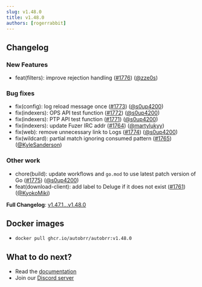 ```yaml
---
slug: v1.48.0
title: v1.48.0
authors: [rogerrabbit]
---
```

## Changelog


### New Features


* feat(filters): improve rejection handling ([\#1776](https://github.com/autobrr/autobrr/pull/1776)) ([@zze0s](https://github.com/zze0s))


### Bug fixes


* fix(config): log reload message once ([\#1773](https://github.com/autobrr/autobrr/pull/1773)) ([@s0up4200](https://github.com/s0up4200))
* fix(indexers): OPS API test function ([\#1772](https://github.com/autobrr/autobrr/pull/1772)) ([@s0up4200](https://github.com/s0up4200))
* fix(indexers): PTP API test function ([\#1771](https://github.com/autobrr/autobrr/pull/1771)) ([@s0up4200](https://github.com/s0up4200))
* fix(indexers): update Fuzer IRC addr ([\#1764](https://github.com/autobrr/autobrr/pull/1764)) ([@martylukyy](https://github.com/martylukyy))
* fix(web): remove unnecessary link to Logs ([\#1774](https://github.com/autobrr/autobrr/pull/1774)) ([@s0up4200](https://github.com/s0up4200))
* fix(wildcard): partial match ignoring consumed pattern ([\#1765](https://github.com/autobrr/autobrr/pull/1765)) ([@KyleSanderson](https://github.com/KyleSanderson))


### Other work


* chore(build): update workflows and `go.mod` to use latest patch version of Go ([\#1775](https://github.com/autobrr/autobrr/pull/1775)) ([@s0up4200](https://github.com/s0up4200))
* feat(download\-client): add label to Deluge if it does not exist ([\#1761](https://github.com/autobrr/autobrr/pull/1761)) ([@KyokoMiki](https://github.com/KyokoMiki))


**Full Changelog**: [v1\.47\.1\...v1\.48\.0](https://github.com/autobrr/autobrr/compare/v1.47.1...v1.48.0)


## Docker images


* `docker pull ghcr.io/autobrr/autobrr:v1.48.0`


## What to do next?


* Read the [documentation](https://autobrr.com)
* Join our [Discord server](https://discord.gg/WQ2eUycxyT)
